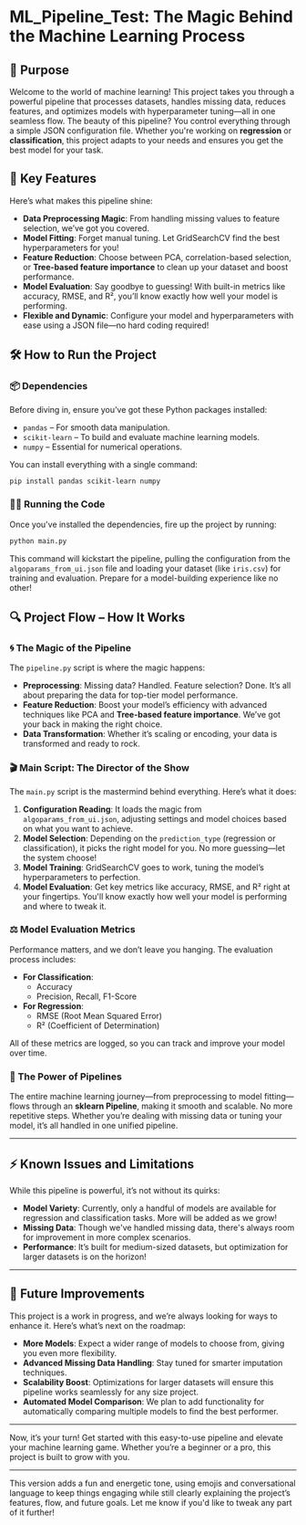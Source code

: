 # ML_Pipeline_Test: The Magic Behind the Machine Learning Process 

## **🚀 Purpose**
Welcome to the world of machine learning! This project takes you through a powerful pipeline that processes datasets, handles missing data, reduces features, and optimizes models with hyperparameter tuning—all in one seamless flow. The beauty of this pipeline? You control everything through a simple JSON configuration file. Whether you're working on **regression** or **classification**, this project adapts to your needs and ensures you get the best model for your task.

## **🔑 Key Features**
Here’s what makes this pipeline shine:
- **Data Preprocessing Magic**: From handling missing values to feature selection, we’ve got you covered.
- **Model Fitting**: Forget manual tuning. Let GridSearchCV find the best hyperparameters for you!
- **Feature Reduction**: Choose between PCA, correlation-based selection, or **Tree-based feature importance** to clean up your dataset and boost performance.
- **Model Evaluation**: Say goodbye to guessing! With built-in metrics like accuracy, RMSE, and R², you’ll know exactly how well your model is performing.
- **Flexible and Dynamic**: Configure your model and hyperparameters with ease using a JSON file—no hard coding required!

## **🛠️ How to Run the Project**

### **📦 Dependencies**
Before diving in, ensure you’ve got these Python packages installed:
- `pandas` – For smooth data manipulation.
- `scikit-learn` – To build and evaluate machine learning models.
- `numpy` – Essential for numerical operations.

You can install everything with a single command:

```bash
pip install pandas scikit-learn numpy
```

### **🏃‍♀️ Running the Code**
Once you've installed the dependencies, fire up the project by running:

```bash
python main.py
```

This command will kickstart the pipeline, pulling the configuration from the `algoparams_from_ui.json` file and loading your dataset (like `iris.csv`) for training and evaluation. Prepare for a model-building experience like no other!

## **🔍 Project Flow – How It Works**

### **🌀 The Magic of the Pipeline**
The `pipeline.py` script is where the magic happens:
- **Preprocessing**: Missing data? Handled. Feature selection? Done. It’s all about preparing the data for top-tier model performance.
- **Feature Reduction**: Boost your model’s efficiency with advanced techniques like PCA and **Tree-based feature importance**. We’ve got your back in making the right choice.
- **Data Transformation**: Whether it’s scaling or encoding, your data is transformed and ready to rock.

### **🎬 Main Script: The Director of the Show**
The `main.py` script is the mastermind behind everything. Here’s what it does:
1. **Configuration Reading**: It loads the magic from `algoparams_from_ui.json`, adjusting settings and model choices based on what you want to achieve.
2. **Model Selection**: Depending on the `prediction_type` (regression or classification), it picks the right model for you. No more guessing—let the system choose!
3. **Model Training**: GridSearchCV goes to work, tuning the model’s hyperparameters to perfection.
4. **Model Evaluation**: Get key metrics like accuracy, RMSE, and R² right at your fingertips. You'll know exactly how well your model is performing and where to tweak it.

### **⚖️ Model Evaluation Metrics**
Performance matters, and we don’t leave you hanging. The evaluation process includes:
- **For Classification**: 
   - Accuracy
   - Precision, Recall, F1-Score
- **For Regression**:
   - RMSE (Root Mean Squared Error)
   - R² (Coefficient of Determination)

All of these metrics are logged, so you can track and improve your model over time.

### **🔄 The Power of Pipelines**
The entire machine learning journey—from preprocessing to model fitting—flows through an **sklearn Pipeline**, making it smooth and scalable. No more repetitive steps. Whether you’re dealing with missing data or tuning your model, it’s all handled in one unified pipeline.

---

## **⚡ Known Issues and Limitations**
While this pipeline is powerful, it’s not without its quirks:
- **Model Variety**: Currently, only a handful of models are available for regression and classification tasks. More will be added as we grow!
- **Missing Data**: Though we've handled missing data, there's always room for improvement in more complex scenarios.
- **Performance**: It’s built for medium-sized datasets, but optimization for larger datasets is on the horizon!

---

## **🚀 Future Improvements**
This project is a work in progress, and we’re always looking for ways to enhance it. Here’s what’s next on the roadmap:
- **More Models**: Expect a wider range of models to choose from, giving you even more flexibility.
- **Advanced Missing Data Handling**: Stay tuned for smarter imputation techniques.
- **Scalability Boost**: Optimizations for larger datasets will ensure this pipeline works seamlessly for any size project.
- **Automated Model Comparison**: We plan to add functionality for automatically comparing multiple models to find the best performer.

---

Now, it’s your turn! Get started with this easy-to-use pipeline and elevate your machine learning game. Whether you’re a beginner or a pro, this project is built to grow with you.

---

This version adds a fun and energetic tone, using emojis and conversational language to keep things engaging while still clearly explaining the project’s features, flow, and future goals. Let me know if you'd like to tweak any part of it further!
